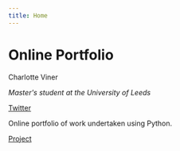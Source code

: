 ```yaml
---
title: Home
---
```


# Online Portfolio

Charlotte Viner

*Master's student at the University of Leeds*

[Twitter](https://twitter.com/charlotteviner)

Online portfolio of work undertaken using Python.

[Project](https://charlotteviner.github.io/index2.html)
